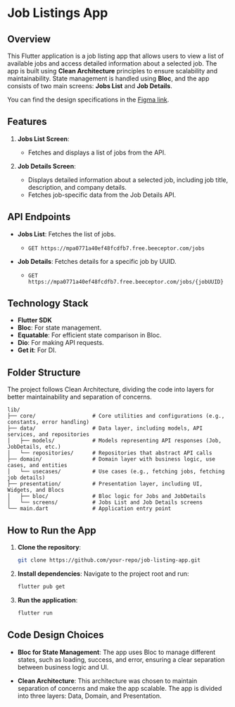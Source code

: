 

# Job Listings App

## Overview

This Flutter application is a job listing app that allows users to view a list of available jobs and access detailed information about a selected job. The app is built using **Clean Architecture** principles to ensure scalability and maintainability. State management is handled using **Bloc**, and the app consists of two main screens: **Jobs List** and **Job Details**.

You can find the design specifications in the [Figma link](https://www.figma.com/design/CDzMnLq7clinBPoPDk2qWk/Scalers---Challange?node-id=0-1&t=OeWbBTunIJ1qD4L2-1).

## Features

1. **Jobs List Screen**:
    - Fetches and displays a list of jobs from the API.


2. **Job Details Screen**:
    - Displays detailed information about a selected job, including job title, description, and company details.
    - Fetches job-specific data from the Job Details API.

## API Endpoints

- **Jobs List**: Fetches the list of jobs.
    - `GET https://mpa0771a40ef48fcdfb7.free.beeceptor.com/jobs`
  
- **Job Details**: Fetches details for a specific job by UUID.
    - `GET https://mpa0771a40ef48fcdfb7.free.beeceptor.com/jobs/{jobUUID}`

## Technology Stack

- **Flutter SDK**
- **Bloc**: For state management.
- **Equatable**: For efficient state comparison in Bloc.
- **Dio**: For making API requests.
- **Get it**: For DI.

## Folder Structure

The project follows Clean Architecture, dividing the code into layers for better maintainability and separation of concerns.

```
lib/
├── core/                  # Core utilities and configurations (e.g., constants, error handling)
├── data/                  # Data layer, including models, API services, and repositories
│   ├── models/            # Models representing API responses (Job, JobDetails, etc.)
│   └── repositories/      # Repositories that abstract API calls
├── domain/                # Domain layer with business logic, use cases, and entities
│   └── usecases/          # Use cases (e.g., fetching jobs, fetching job details)
├── presentation/          # Presentation layer, including UI, Widgets, and Blocs
│   ├── bloc/              # Bloc logic for Jobs and JobDetails
│   └── screens/           # Jobs List and Job Details screens
└── main.dart              # Application entry point
```

## How to Run the App

1. **Clone the repository**:
   ```bash
   git clone https://github.com/your-repo/job-listing-app.git
   ```

2. **Install dependencies**:
   Navigate to the project root and run:
   ```bash
   flutter pub get
   ```

3. **Run the application**:
   ```bash
   flutter run
   ```



## Code Design Choices

- **Bloc for State Management**: The app uses Bloc to manage different states, such as loading, success, and error, ensuring a clear separation between business logic and UI.
  
- **Clean Architecture**: This architecture was chosen to maintain separation of concerns and make the app scalable. The app is divided into three layers: Data, Domain, and Presentation.




